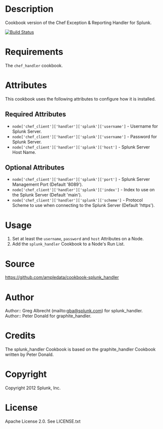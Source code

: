Description
===========
Cookbook version of the Chef Exception & Reporting Handler for Splunk.

[![Build Status](https://secure.travis-ci.org/ampledata/cookbook-splunk_handler.png?branch=master)](http://travis-ci.org/ampledata/cookbook-splunk_handler)


Requirements
============
The `chef_handler` cookbook.


Attributes
==========
This cookbook uses the following attributes to configure how it is installed.

Required Attributes
-------------------
* `node['chef_client']['handler']['splunk']['username']` - Username
  for Splunk Server.
* `node['chef_client']['handler']['splunk']['username']` - Password for Splunk Server.
* `node['chef_client']['handler']['splunk']['host']` - Splunk Server Host Name.

Optional Attributes
-------------------
* `node['chef_client']['handler']['splunk']['port']` - Splunk Server Management Port (Default '8089').
* `node['chef_client']['handler']['splunk']['index']` - Index to use on
  the Splunk Server (Default 'main').
* `node['chef_client']['handler']['splunk']['scheme']` - Protocol Scheme
  to use when connecting to the Splunk Server (Default 'https').


Usage
=====
1. Set at least the `username`, `password` and `host` Attributes on a
  Node.
2. Add the `splunk_handler` Cookbook to a Node's Run List.


Source
======
https://github.com/ampledata/cookbook-splunk_handler

Author
======
Author:: Greg Albrecht (mailto:gba@splunk.com) for splunk_handler.
Author:: Peter Donald for graphite_handler.

Credits
=======
The splunk_handler Cookbook is based on the graphite_handler Cookbook
written by Peter Donald.

Copyright
=========
Copyright 2012 Splunk, Inc.

License
=======
Apache License 2.0. See LICENSE.txt
